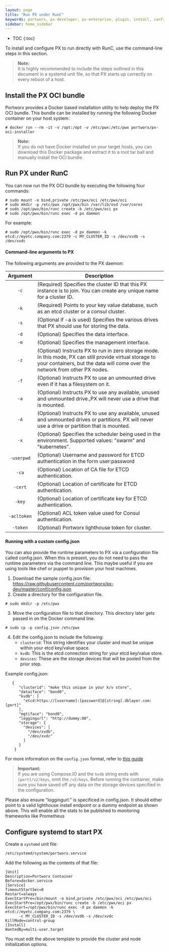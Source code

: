 ```yaml
---
layout: page
title: "Run PX under RunC"
keywords: portworx, px-developer, px-enterprise, plugin, install, configure, container, storage, runc, oci
sidebar: home_sidebar
---
```


* TOC
{:toc}

To install and configure PX to run directly with RunC, use the command-line steps in this section.

>**Note:**<br/>It is highly recommended to include the steps outlined in this document in a systemd unit file, so that PX starts up correctly on every reboot of a host.

## Install the PX OCI bundle
Portworx provides a Docker based installation utility to help deploy the PX OCI bundle.  This bundle can be installed by running the following Docker container on your host system:

```
# docker run --rm -it -v /opt:/opt -v /etc/pwx:/etc/pwx portworx/px-oci-installer
```

>**Note:**<br/>If you do not have Docker installed on your target hosts, you can download this Docker package and extract it to a root tar ball and manually install the OCI bundle.

## Run PX under RunC

You can now run the PX OCI bundle by executing the following four commands:

```
# sudo mount -o bind,private /etc/pwx/oci /etc/pwx/oci
# sudo mkdir -p /etc/pwx /opt/pwx/bin /var/lib/osd /var/cores
# sudo /opt/pwx/bin/runc create -b /etc/pwx/oci px
# sudo /opt/pwx/bin/runc exec -d px daemon
```

For example:
```
# sudo /opt/pwx/bin/runc exec -d px daemon -k etcd://myetc.company.com:2379 -c MY_CLUSTER_ID -s /dev/xvdb -s /dev/xvdc
```

#### Command-line arguments to PX

The following arguments are provided to the PX daemon:

|  Argument | Description                                                                                                                                                                              |
|:---------:|------------------------------------------------------------------------------------------------------------------------------------------------------------------------------------------|
|     `-c`    | (Required) Specifies the cluster ID that this PX instance is to join. You can create any unique name for a cluster ID.                                                                   |
|     `-k`    | (Required) Points to your key value database, such as an etcd cluster or a consul cluster.                                                                                               |
|     `-s`    | (Optional if -a is used) Specifies the various drives that PX should use for storing the data.                                                                                           |
|     `-d`    | (Optional) Specifies the data interface.                                                                                                                                                 |
|     `-m`    | (Optional) Specifies the management interface.                                                                                                                                           |
|     `-z`    | (Optional) Instructs PX to run in zero storage mode. In this mode, PX can still provide virtual storage to your containers, but the data will come over the network from other PX nodes. |
|     `-f`    | (Optional) Instructs PX to use an unmounted drive even if it has a filesystem on it.                                                                                                     |
|     `-a`    | (Optional) Instructs PX to use any available, unused and unmounted drive.,PX will never use a drive that is mounted.                                                                     |
|     `-A`    | (Optional) Instructs PX to use any available, unused and unmounted drives or partitions. PX will never use a drive or partition that is mounted.                                         |
|     `-x`    | (Optional) Specifies the scheduler being used in the environment. Supported values: "swarm" and "kubernetes".                                                                            |
|  `-userpwd` | (Optional) Username and password for ETCD authentication in the form user:password                                                                                                       |
|    `-ca`    | (Optional) Location of CA file for ETCD authentication.                                                                                                                                  |
|   `-cert`   | (Optional) Location of certificate for ETCD authentication.                                                                                                                              |
|    `-key`   | (Optional) Location of certificate key for ETCD authentication.                                                                                                                          |
| `-acltoken` | (Optional) ACL token value used for Consul authentication.                                                                                                                               |
|   `-token`  | (Optional) Portworx lighthouse token for cluster.                                                                                                                                        |

#### Running with a custom config.json

You can also provide the runtime parameters to PX via a configuration file called config.json.  When this is present, you do not need to pass the runtime parameters via the command line.  This maybe useful if you are using tools like chef or puppet to provision your host machines.

1. Download the sample config.json file:
https://raw.githubusercontent.com/portworx/px-dev/master/conf/config.json
2. Create a directory for the configuration file.

```
# sudo mkdir -p /etc/pwx
```
   
3. Move the configuration file to that directory. This directory later gets passed in on the Docker command line.

```
# sudo cp -p config.json /etc/pwx
```
   
4. Edit the config.json to include the following:
   * `clusterid`: This string identifies your cluster and must be unique within your etcd key/value space.
   * `kvdb`: This is the etcd connection string for your etcd key/value store.
   * `devices`: These are the storage devices that will be pooled from the prior step.


Example config.json:

```
   {
      "clusterid": "make this unique in your k/v store",
      "dataiface": "bond0",
      "kvdb": [
        "etcd:https://[username]:[password]@[string].dblayer.com:[port]"
      ],
      "mgtiface": "bond0",
      "loggingurl": "http://dummy:80",
      "storage": {
        "devices": [
          "/dev/xvdb",
          "/dev/xvdc"
        ]
      }
    }
```

For more information on the `config.json` format, refer to [this guide](https://docs.portworx.com/control/config-json.html)

>**Important:**<br/>If you are using Compose.IO and the `kvdb` string ends with `[port]/v2/keys`, omit the `/v2/keys`. Before running the container, make sure you have saved off any data on the storage devices specified in the configuration.

Please also ensure "loggingurl:" is specificed in config.json. It should either point to a valid lighthouse install endpoint or a dummy endpoint as shown above. This will enable all the stats to be published to monitoring frameworks like Prometheus

## Configure systemd to start PX
Create a `systemd` unit file:

```
/etc/systemd/system/portworx.service
```

Add the following as the contents of that file:

```
[Unit]
Description=Portworx Container
Before=docker.service
[Service]
TimeoutStartSec=0
Restart=always
ExecStartPre=/bin/mount -o bind,private /etc/pwx/oci /etc/pwx/oci
ExecStartPre=/opt/pwx/bin/runc create -b /etc/pwx/oci px
ExecStart=/opt/pwx/bin/runc exec -d px daemon -k etcd://myetc.company.com:2379 \
      -c MY_CLUSTER_ID -s /dev/xvdb -s /dev/xvdc
KillMode=control-group
[Install]
WantedBy=multi-user.target
```

You must edit the above template to provide the cluster and node initialization options.
